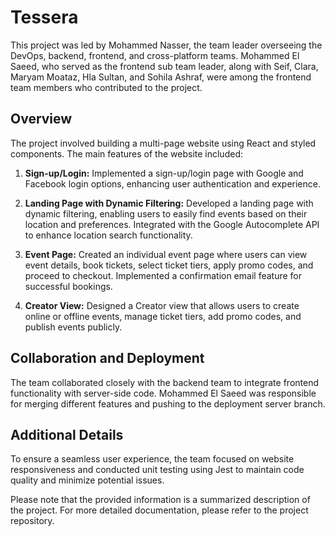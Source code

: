 #  Tessera

This project was led by Mohammed Nasser, the team leader overseeing the DevOps, backend, frontend, and cross-platform teams. Mohammed El Saeed, who served as the frontend sub team leader, along with Seif, Clara, Maryam Moataz, Hla Sultan, and Sohila Ashraf, were among the frontend team members who contributed to the project.

## Overview
The project involved building a multi-page website using React and styled components. The main features of the website included:

1. **Sign-up/Login:** Implemented a sign-up/login page with Google and Facebook login options, enhancing user authentication and experience.

2. **Landing Page with Dynamic Filtering:** Developed a landing page with dynamic filtering, enabling users to easily find events based on their location and preferences. Integrated with the Google Autocomplete API to enhance location search functionality.

3. **Event Page:** Created an individual event page where users can view event details, book tickets, select ticket tiers, apply promo codes, and proceed to checkout. Implemented a confirmation email feature for successful bookings.

4. **Creator View:** Designed a Creator view that allows users to create online or offline events, manage ticket tiers, add promo codes, and publish events publicly.

## Collaboration and Deployment
The team collaborated closely with the backend team to integrate frontend functionality with server-side code. Mohammed El Saeed was responsible for merging different features and pushing to the deployment server branch.

## Additional Details
To ensure a seamless user experience, the team focused on website responsiveness and conducted unit testing using Jest to maintain code quality and minimize potential issues.

Please note that the provided information is a summarized description of the project. For more detailed documentation, please refer to the project repository.
